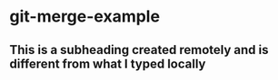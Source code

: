 # git-merge-example

## This is a subheading created remotely and is different from what I typed locally
